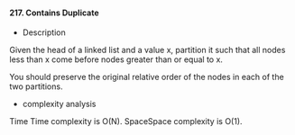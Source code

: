 #### 217. Contains Duplicate
* Description

Given the head of a linked list and a value x, partition it such that all nodes less than x come before nodes greater than or equal to x.

You should preserve the original relative order of the nodes in each of the two partitions.

* complexity analysis

Time Time complexity is O(N).
SpaceSpace complexity is O(1).